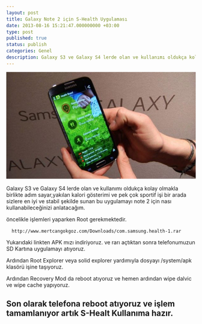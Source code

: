 ```yaml
---
layout: post
title: Galaxy Note 2 için S-Health Uygulaması
date: 2013-08-16 15:21:47.000000000 +03:00
type: post
published: true
status: publish
categories: Genel
description: Galaxy S3 ve Galaxy S4 lerde olan ve kullanımı oldukça kolay olmakla birlikte adım sayar,yakılan kalori gösterimi ve pek çok sportif işi
---
```


![Galaxy-S4-S-Health-for-diet-calorie-and-fitness-purposes](/assets/Galaxy-S4-S-Health-for-diet-calorie-and-fitness-purposes1.jpg)

Galaxy S3 ve Galaxy S4 lerde olan ve kullanımı oldukça kolay olmakla birlikte adım sayar,yakılan kalori gösterimi ve pek çok sportif işi bir arada sizlere en iyi ve stabil şekilde sunan bu uygulamayı note 2 için nası kullanabileceğinizi anlatacağım.

öncelikle işlemleri yaparken Root gerekmektedir.

      http://www.mertcangokgoz.com/Downloads/com.samsung.health-1.rar

Yukarıdaki linkten APK mızı indiriyoruz. ve rarı açtıktan sonra telefonumuzun SD Kartına uygulamayı atıyoruz.

Ardından Root Explorer veya solid explorer yardımıyla dosyayı /system/apk klasörü işine taşıyoruz.

Ardından Recovery Mod da reboot atıyoruz ve hemen ardından wipe dalvic ve wipe cache yapıyoruz.

## Son olarak telefona reboot atıyoruz ve işlem tamamlanıyor artık S-Healt Kullanıma hazır.
